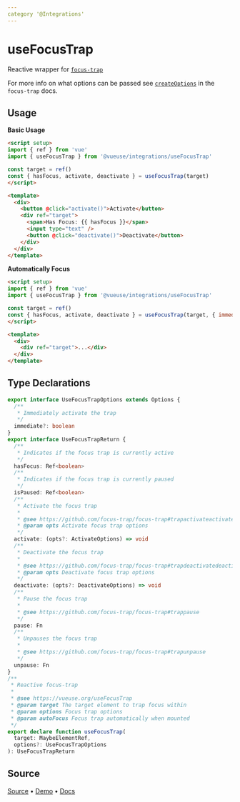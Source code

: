 ```yaml
---
category '@Integrations'
---
```


# useFocusTrap

Reactive wrapper for [`focus-trap`](https://github.com/focus-trap/focus-trap)

For more info on what options can be passed see [`createOptions`](https://github.com/focus-trap/focus-trap#createfocustrapelement-createoptions) in the `focus-trap` docs.

## Usage

**Basic Usage**

```html
<script setup>
import { ref } from 'vue'
import { useFocusTrap } from '@vueuse/integrations/useFocusTrap'

const target = ref()
const { hasFocus, activate, deactivate } = useFocusTrap(target)
</script>

<template>
  <div>
    <button @click="activate()">Activate</button>
    <div ref="target">
      <span>Has Focus: {{ hasFocus }}</span>
      <input type="text" />
      <button @click="deactivate()">Deactivate</button>
    </div>
  </div>
</template>
```

**Automatically Focus**

```html
<script setup>
import { ref } from 'vue'
import { useFocusTrap } from '@vueuse/integrations/useFocusTrap'

const target = ref()
const { hasFocus, activate, deactivate } = useFocusTrap(target, { immediate: true })
</script>

<template>
  <div>
    <div ref="target">...</div>
  </div>
</template>
```

<!--FOOTER_STARTS-->
## Type Declarations

```typescript
export interface UseFocusTrapOptions extends Options {
  /**
   * Immediately activate the trap
   */
  immediate?: boolean
}
export interface UseFocusTrapReturn {
  /**
   * Indicates if the focus trap is currently active
   */
  hasFocus: Ref<boolean>
  /**
   * Indicates if the focus trap is currently paused
   */
  isPaused: Ref<boolean>
  /**
   * Activate the focus trap
   *
   * @see https://github.com/focus-trap/focus-trap#trapactivateactivateoptions
   * @param opts Activate focus trap options
   */
  activate: (opts?: ActivateOptions) => void
  /**
   * Deactivate the focus trap
   *
   * @see https://github.com/focus-trap/focus-trap#trapdeactivatedeactivateoptions
   * @param opts Deactivate focus trap options
   */
  deactivate: (opts?: DeactivateOptions) => void
  /**
   * Pause the focus trap
   *
   * @see https://github.com/focus-trap/focus-trap#trappause
   */
  pause: Fn
  /**
   * Unpauses the focus trap
   *
   * @see https://github.com/focus-trap/focus-trap#trapunpause
   */
  unpause: Fn
}
/**
 * Reactive focus-trap
 *
 * @see https://vueuse.org/useFocusTrap
 * @param target The target element to trap focus within
 * @param options Focus trap options
 * @param autoFocus Focus trap automatically when mounted
 */
export declare function useFocusTrap(
  target: MaybeElementRef,
  options?: UseFocusTrapOptions
): UseFocusTrapReturn
```

## Source

[Source](https://github.com/vueuse/vueuse/blob/main/packages/integrations/useFocusTrap/index.ts) • [Demo](https://github.com/vueuse/vueuse/blob/main/packages/integrations/useFocusTrap/demo.vue) • [Docs](https://github.com/vueuse/vueuse/blob/main/packages/integrations/useFocusTrap/index.md)


<!--FOOTER_ENDS-->
